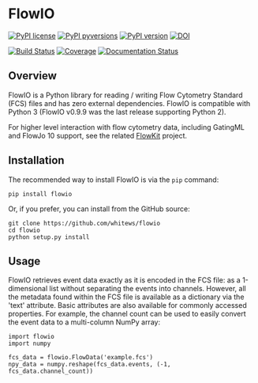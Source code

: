 # FlowIO

[![PyPI license](https://img.shields.io/pypi/l/flowio.svg?colorB=dodgerblue)](https://pypi.python.org/pypi/flowio/)
[![PyPI pyversions](https://img.shields.io/pypi/pyversions/flowio.svg)](https://pypi.python.org/pypi/flowio/)
[![PyPI version](https://img.shields.io/pypi/v/flowio.svg?colorB=blue)](https://pypi.python.org/pypi/flowio/)
[![DOI](https://zenodo.org/badge/14634514.svg)](https://zenodo.org/badge/latestdoi/14634514)


[![Build Status](https://travis-ci.com/whitews/FlowIO.svg?branch=master)](https://travis-ci.com/whitews/FlowIO)
[![Coverage](https://codecov.io/gh/whitews/FlowIO/branch/master/graph/badge.svg)](https://codecov.io/gh/whitews/flowio)
[![Documentation Status](https://readthedocs.org/projects/flowio/badge/?version=latest)](https://flowio.readthedocs.io/en/latest/?badge=latest)

## Overview

FlowIO is a Python library for reading / writing Flow Cytometry Standard (FCS) 
files and has zero external dependencies. FlowIO is compatible with Python 3 (FlowIO v0.9.9 was the last release supporting Python 2). 

For higher level interaction with flow cytometry data, including GatingML and FlowJo 10 support, 
see the related [FlowKit](https://github.com/whitews/FlowKit) project.

## Installation

The recommended way to install FlowIO is via the `pip` command:

```
pip install flowio
```

Or, if you prefer, you can install from the GitHub source:

```
git clone https://github.com/whitews/flowio
cd flowio
python setup.py install
```

## Usage

FlowIO retrieves event data exactly as it is encoded in the FCS file: as a 
1-dimensional list without separating the events into channels. However, all the metadata 
found within the FCS file is available as a dictionary via the 'text' attribute. Basic attributes
are also available for commonly accessed properties. For example, the channel count 
can be used to easily convert the event data to a multi-column NumPy array:

```
import flowio
import numpy

fcs_data = flowio.FlowData('example.fcs')
npy_data = numpy.reshape(fcs_data.events, (-1, fcs_data.channel_count))
```
